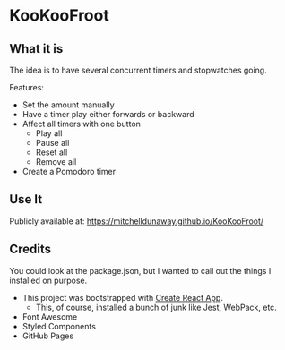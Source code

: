 # KooKooFroot

## What it is
The idea is to have several concurrent timers and stopwatches going.  

Features:
* Set the amount manually
* Have a timer play either forwards or backward
* Affect all timers with one button
	* Play all
	* Pause all
	* Reset all
	* Remove all
* Create a Pomodoro timer

## Use It
Publicly available at: https://mitchelldunaway.github.io/KooKooFroot/

## Credits
You could look at the package.json, but I wanted to call out the things I installed on purpose.  
* This project was bootstrapped with [Create React App](https://github.com/facebook/create-react-app).
	* This, of course, installed a bunch of junk like Jest, WebPack, etc.
* Font Awesome
* Styled Components
* GitHub Pages